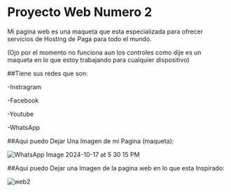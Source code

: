 # Proyecto Web Numero 2

Mi pagina web es una maqueta  que esta especializada para ofrecer servicios de Hosting
de Paga para todo el mundo. 

(Ojo por el momento no funciona aun los controles como dije es un maqueta en lo que estoy trabajando para cualquier dispositivo) 

##Tiene sus redes que son: 

-Instragram 

-Facebook 

-Youtube 

-WhatsApp

##Aqui puedo Dejar Una Imagen de mi Pagina (maqueta):


![WhatsApp Image 2024-10-17 at 5 30 15 PM](https://github.com/user-attachments/assets/e6e1616f-1ca1-442b-869f-dcdb80311edb)


##Aqui puedo Dejar una Imagen de la pagina web en lo que esta Inspirado:



![web2](https://github.com/user-attachments/assets/5109efdc-e980-4df0-a6be-a54166d767aa)

